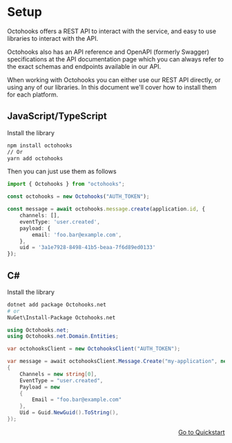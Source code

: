 # Setup

Octohooks offers a REST API to interact with the service, and easy to use libraries to interact with the API.

Octohooks also has an API reference and OpenAPI (formerly Swagger) specifications at the API documentation page which you can always refer to the exact schemas and endpoints available in our API.

When working with Octohooks you can either use our REST API directly, or using any of our libraries. In this document we'll cover how to install them for each platform.

## JavaScript/TypeScript

Install the library

```bash
npm install octohooks
// Or
yarn add octohooks
```

Then you can just use them as follows

```typescript
import { Octohooks } from "octohooks";

const octohooks = new Octohooks("AUTH_TOKEN");

const message = await octohooks.message.create(application.id, {
    channels: [],
    eventType: 'user.created',
    payload: {
        email: 'foo.bar@example.com',
    },
    uid = '3a1e7928-8498-41b5-beaa-7f6d89ed0133'
});
```

## C#

Install the library

```bash
dotnet add package Octohooks.net
# or
NuGet\Install-Package Octohooks.net
```

```csharp
using Octohooks.net;
using Octohooks.net.Domain.Entities;

var octohooksClient = new OctohooksClient("AUTH_TOKEN");

var message = await octohooksClient.Message.Create("my-application", new Message()
{
    Channels = new string[0],
    EventType = "user.created",
    Payload = new 
    {
        Email = "foo.bar@example.com"
    },
    Uid = Guid.NewGuid().ToString(),
});
```

<p align="right"><a href="/introduction/QUICKSTART.md">Go to Quickstart</a></p>
